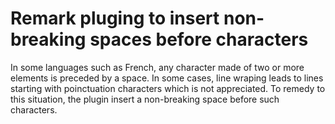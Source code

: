 # Remark pluging to insert non-breaking spaces before characters

In some languages such as French, any character made of two or more elements is preceded by a space. In some cases, line wraping leads to lines starting with poinctuation characters which is not appreciated. To remedy to this situation, the plugin insert a non-breaking space before such characters.
